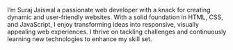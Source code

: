 I’m Suraj Jaiswal a passionate web developer with a knack for creating dynamic and user-friendly websites. 
With a solid foundation in HTML, CSS, and JavaScript, I enjoy transforming ideas into 
responsive, visually appealing web experiences. 
I thrive on tackling challenges and continuously learning new technologies to enhance my skill set.
